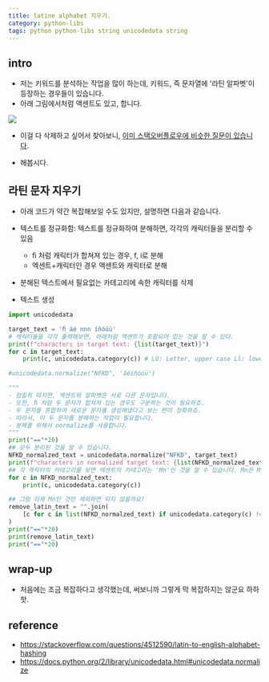 ```yaml
---
title: latine alphabet 지우기.
category: python-libs
tags: python python-libs string unicodedata string
---
```


## intro

- 저는 키워드를 분석하는 작업을 많이 하는데, 키워드, 즉 문자열에 '라틴 알파벳'이 등장하는 경우들이 있습니다. 
- 아래 그림에서처럼 액센트도 있고, 합니다. 

![](https://www.omniglot.com/images/writing/latin_accents.gif)

- 이걸 다 삭제하고 싶어서 찾아보니, [이미 스택오버플로우에 비슷한 질문이 있습니다](https://stackoverflow.com/questions/4512590/latin-to-english-alphabet-hashing). 

- 해봅시다. 

## 라틴 문자 지우기 

- 아래 코드가 약간 복잡해보일 수도 있지만, 설명하면 다음과 같습니다. 

- 텍스트를 정규화함: 텍스트를 정규화하여 분해하면, 각각의 캐릭터들을 분리할 수 있음
    - ﬁ 처럼 캐릭터가 합쳐져 있는 경우, f, i로 분해 
    - 엑센트+캐릭터인 경우 엑센트와 캐릭터로 분해 
- 분해된 텍스트에서 필요없는 카테고리에 속한 캐릭터를 삭제
- 텍스트 생성 

```python
import unicodedata 

target_text = 'ﬁ áé nnn íñóúü'
# 캐릭터들을 각각 출력해보면, 아래처럼 엑센트가 포함되어 있는 것을 알 수 있다. 
print(f"characters in target text: {list(target_text)}")
for c in target_text:
    print(c, unicodedata.category(c)) # LU: Letter, upper case Ll: lower case

#unicodedata.normalize("NFKD", 'áéíñóúü')

"""
- 엄밀히 따지면, 액센트와 알파벳은 서로 다른 문자입니다. 
- 또한, ﬁ 처럼 두 문자가 합쳐져 있는 경우도 구분하는 것이 필요하죠. 
- 두 문자를 혼합하여 새로운 문자를 생성해냈다고 보는 편이 정확하죠. 
- 따라서, 이 두 문자를 분해하는 작업이 필요합니다. 
- 분해를 위해서 normalize를 사용합니다. 
"""
print("=="*20)
## 모두 분리된 것을 알 수 있습니다. 
NFKD_normalzed_text = unicodedata.normalize("NFKD", target_text)
print(f"characters in normalized target text: {list(NFKD_normalzed_text)}")
## 각 캐릭터의 카테고리를 보면 엑센트의 카테고리는 'Mn'인 것을 알 수 있습니다. Mn은 Mark, no spacing 의미라고 하네요. 
for c in NFKD_normalzed_text:
    print(c, unicodedata.category(c))

## 그럼 이제 Mn인 것만 제외하면 되지 않을까요? 
remove_latin_text = "".join(
    [c for c in list(NFKD_normalzed_text) if unicodedata.category(c) != 'Mn']
)
print("=="*20)
print(remove_latin_text)
print("=="*20)
```

## wrap-up

- 처음에는 조금 복잡하다고 생각했는데, 써보니까 그렇게 막 복잡하지는 않군요 하하핫.

## reference 

- <https://stackoverflow.com/questions/4512590/latin-to-english-alphabet-hashing>
- <https://docs.python.org/2/library/unicodedata.html#unicodedata.normalize>